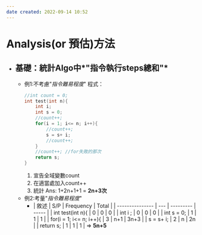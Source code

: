 ```yaml
---
date created: 2022-09-14 10:52
---
```


# Analysis(or 預估)方法

- ## 基礎：統計Algo中*"指令執行steps總和"*
  - 例1:不考慮"_指令難易程度_"
    程式：
    ```C
    //int count = 0;
    int test(int n){
    	int i;
    	int s = 0;
    	//count++;
    	for(i = 1; i<= n; i++){
    		//count++;
    		s = s+ i;
    		//count++;
    	}
    	//count++; //for失敗的那次
    	return s;
    }
    ```
    1. 宣告全域變數count
    2. 在適當處加入count++
    3. 統計
    Ans: 1+2n+1+1 = **2n+3次**
  - 例2:考量"_指令難易程度_"
    - | 敘述            | S/P | Frequency | Total |
  | ---------------         | --- | --------- | ----- |
  | int test(int n){        | 0   | 0         | 0     |
  | int i ;                 | 0   | 0         | 0     |
  | int s = 0;              | 1   | 1         | 1     |
  | for(i = 1; i<= n; i++){ | 3   | n+1       | 3n+3  |
  | s = s+ i;               | 2   | n         | 2n    |
  | return s;               | 1   | 1         | 1     |
	=> **5n+5**